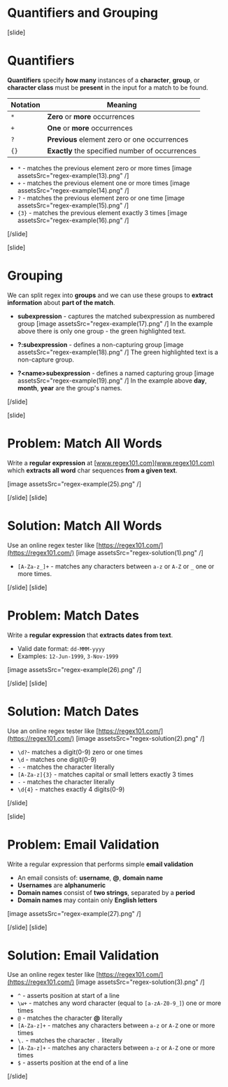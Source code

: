 # Quantifiers and Grouping

[slide]
# Quantifiers 
**Quantifiers** specify **how many** instances of a **character**, **group**, or **character class** must be **present** in the input for a match to be found.

| **Notation** | **Meaning** |
| --- | --- |
|`*`|**Zero** or **more** occurrences|
|`+`|**One** or **more** occurrences|
|`?`|**Previous** element zero or one occurrences|
|`{}`|**Exactly** the specified number of occurrences|

- `*` - matches the previous element zero or more times
[image assetsSrc="regex-example(13).png" /]
- `+` - matches the previous element one or more times
[image assetsSrc="regex-example(14).png" /]
- `?` - matches the previous element zero or one time
[image assetsSrc="regex-example(15).png" /]
- `{3}` - matches the previous element exactly 3 times
[image assetsSrc="regex-example(16).png" /]

[/slide]

[slide]

# Grouping

We can split regex into **groups** and we can use these groups to **extract information** about **part of the match**.

- **subexpression** - captures the matched subexpression as numbered group
[image assetsSrc="regex-example(17).png" /]
In the example above there is only one group - the green highlighted text.

- **?:subexpression** - defines a non-capturing group
[image assetsSrc="regex-example(18).png" /]
The green highlighted text is a non-capture group.

- **\?\<name>subexpression** - defines a named capturing group
[image assetsSrc="regex-example(19).png" /]
In the example above **day**, **month**, **year** are the group's names.

[/slide]

[slide]
# Problem: Match All Words

Write a **regular expression** at [www.regex101.com](www.regex101.com) which **extracts all word** char sequences **from a given text**.

[image assetsSrc="regex-example(25).png" /]

[/slide]
[slide]
# Solution: Match All Words
Use an online regex tester like [https://regex101.com/](https://regex101.com/)
[image assetsSrc="regex-solution(1).png" /] 


- `[A-Za-z_]+` - matches any characters between `a-z` or `A-Z` or `_` one or more times. 

[/slide]
[slide]
# Problem: Match Dates

Write a **regular expression** that **extracts dates from text**.

- Valid date format: `dd-MMM-yyyy`
- Examples: `12-Jun-1999`, `3-Nov-1999`

[image assetsSrc="regex-example(26).png" /]

[/slide]
[slide]
# Solution: Match Dates
Use an online regex tester like [https://regex101.com/](https://regex101.com/)
[image assetsSrc="regex-solution(2).png" /] 
- `\d?`- matches a digit(0-9) zero or one times
- `\d` - matches one digit(0-9)
- `-` - matches the character literally 
- `[A-Za-z]{3}` - matches capital or small letters exactly 3 times
- `-` - matches the character literally
- `\d{4}` - matches exactly 4 digits(0-9)

[/slide]

[slide]
# Problem: Email Validation

Write a regular expression that performs simple **email validation**
- An email consists of: **username**, **@**, **domain name**
- **Usernames** are **alphanumeric**
- **Domain names** consist of **two strings**, separated by a **period**
- **Domain names** may contain only **English letters**

[image assetsSrc="regex-example(27).png" /]

[/slide]
[slide]
# Solution: Email Validation
Use an online regex tester like [https://regex101.com/](https://regex101.com/)
[image assetsSrc="regex-solution(3).png" /] 
- `^` - asserts position at start of a line
- `\w+` - matches any word character (equal to `[a-zA-Z0-9_]`) one or more times
- `@` - matches the character **@** literally
- `[A-Za-z]+` - matches any characters between `a-z` or `A-Z` one or more times 
- `\.` - matches the character `.` literally
- `[A-Za-z]+` - matches any characters between `a-z` or `A-Z` one or more times
- `$` - asserts position at the end of a line

[/slide]